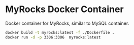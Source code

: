 # MyRocks Docker Container

Docker container for MyRocks, similar to MySQL container.

``` bash
docker build -t myrocks:latest -f ./Dockerfile .
docker run -d -p 3306:3306  myrocks:latest 
```
